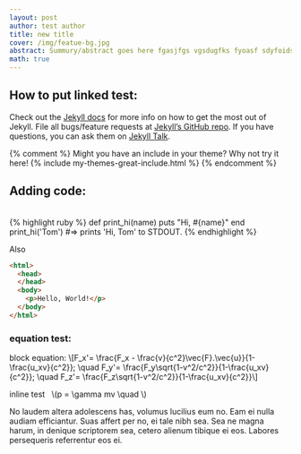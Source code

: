 ```yaml
---
layout: post
author: test author
title: new title
cover: /img/featue-bg.jpg
abstract: Summury/abstract goes here fgasjfgs vgsdugfks fyoasf sdyfoidsy fyoaiyfoayf oafad faiyfliaufo ayfoayfoiayf afadyfadifyoay ffoayfoadfyoia foayfoia foayf oa yf oafy aofy oayf oafyoayf afy aify aiofyoiafy afafyayf aflayfiayfl afoa yfoaify aoyfoyia foay foayf oafy aoify aofy aoffy aoif aof afo
math: true
---
```


## How to put linked test:

Check out the [Jekyll docs][jekyll-docs] for more info on how to get the most out of Jekyll. File all bugs/feature requests at [Jekyll’s GitHub repo][jekyll-gh]. If you have questions, you can ask them on [Jekyll Talk][jekyll-talk].

{% comment %}
Might you have an include in your theme? Why not try it here!
{% include my-themes-great-include.html %}
{% endcomment %}

## Adding code:
<br>
{% highlight ruby %}
def print_hi(name)
  puts "Hi, #{name}"
end
print_hi('Tom')
#=> prints 'Hi, Tom' to STDOUT.
{% endhighlight %}


Also 


```html
<html>
  <head>
  </head>
  <body>
    <p>Hello, World!</p>
  </body>
</html>
```


### equation test:


block equation: \\[F_x'= \frac{F_x - \frac{v}{c^2}\vec{F}.\vec{u}}{1-\frac{u_xv}{c^2}}; \quad F_y'= \frac{F_y\sqrt{1-v^2/c^2}}{1-\frac{u_xv}{c^2}}; \quad F_z'= \frac{F_z\sqrt{1-v^2/c^2}}{1-\frac{u_xv}{c^2}}\\] 

inline test &nbsp; \\(p = \gamma mv \quad  \\) 

No laudem altera adolescens has, volumus lucilius eum no. Eam ei nulla audiam efficiantur. Suas affert per no, ei tale nibh sea. Sea ne magna harum, in denique scriptorem sea, cetero alienum tibique ei eos. Labores persequeris referrentur eos ei.





[jekyll-docs]: http://jekyllrb.com/docs/home
[jekyll-gh]:   https://github.com/jekyll/jekyll
[jekyll-talk]: https://talk.jekyllrb.com/
